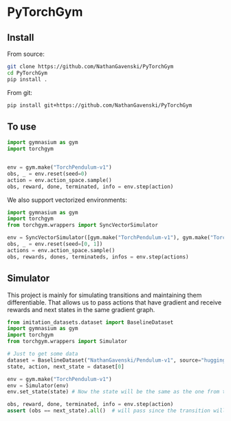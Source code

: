 # PyTorchGym

## Install

From source:

```bash
git clone https://github.com/NathanGavenski/PyTorchGym
cd PyTorchGym
pip install .
```

From git:
```bash
pip install git+https://github.com/NathanGavenski/PyTorchGym
```

## To use

```python
import gymnasium as gym
import torchgym


env = gym.make("TorchPendulum-v1")
obs, _ = env.reset(seed=0)
action = env.action_space.sample()
obs, reward, done, terminated, info = env.step(action)
```

We also support vectorized environments:
```python
import gymnasium as gym
import torchgym
from torchgym.wrappers import SyncVectorSimulator

env = SyncVectorSimulator([gym.make("TorchPendulum-v1"), gym.make("TorchPendulum-v1")])
obs, _ = env.reset(seed=[0, 1])
actions = env.action_space.sample()
obs, rewards, dones, terminateds, infos = env.step(actions)
```

## Simulator
This project is mainly for simulating transitions and maintaining them differentiable.
That allows us to pass actions that have gradient and receive rewards and next states in the same gradient graph.

```python
from imitation_datasets.dataset import BaselineDataset
import gymnasium as gym
import torchgym
from torchgym.wrappers import Simulator

# Just to get some data
dataset = BaselineDataset("NathanGavenski/Pendulum-v1", source="huggingface", n_episodes=1)
state, action, next_state = dataset[0]

env = gym.make("TorchPendulum-v1")
env = Simulator(env)
env.set_state(state) # Now the state will be the same as the one from the dataset

obs, reward, done, terminated, info = env.step(action)
assert (obs == next_state).all()  # will pass since the transition will be the same
```

